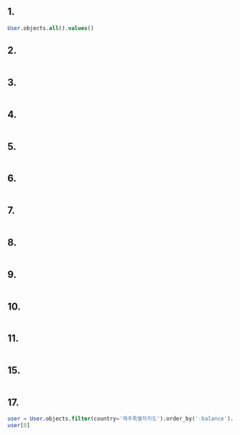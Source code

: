 ## 1.

```sql
User.objects.all().values()

```



## 2.

```sql

```





## 3.

```sql

```



## 4.

```

```





## 5.

```

```



## 6.

```sql

```



## 7.

```sql

```



## 8.

```sql

```



## 9.

```sql

```



## 10.

```sql

```



## 11.

```sql

```





## 15.

```sql

```





## 17.

```sql
user = User.objects.filter(country='제주특별자치도').order_by('-balance').values('first_name')
user[0]
```

